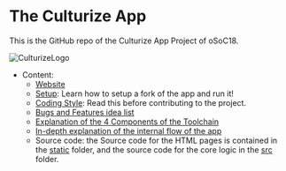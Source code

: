 # The Culturize App

This is the GitHub repo of the Culturize App Project of oSoC18.

![CulturizeLogo](https://github.com/oSoc18/culturizeapp/blob/master/static/assets/logo-culturize.png)



* Content:
  * [Website](https://osoc18.github.io/culturize/)
  * [Setup](https://github.com/Lod3/culturizeapp/blob/master/doc/Setup.md): Learn how to setup a fork of the app and run it!
  * [Coding Style](https://github.com/Lod3/culturizeapp/blob/master/doc/Style.md): Read this before contributing to the project.
  * [Bugs and Features idea list](https://github.com/oSoc18/culturizeapp/blob/master/doc/Possible%20Improvements.md)
  * [Explanation of the 4 Components of the Toolchain](https://github.com/oSoc18/culturizeapp/blob/master/doc/pdf/components.pdf)
  * [In-depth explanation of the internal flow of the app](https://github.com/oSoc18/culturizeapp/blob/master/doc/pdf/flow.pdf)
  * Source code: the Source code for the HTML pages is contained in the [static](https://github.com/oSoc18/culturizeapp/tree/master/static) folder, and the source code for the core logic in the [src](https://github.com/oSoc18/culturizeapp/tree/master/src) folder. 
